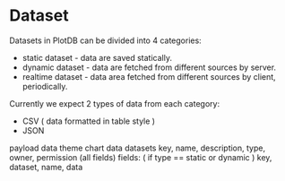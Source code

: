 Dataset
============

Datasets in PlotDB can be divided into 4 categories:

* static dataset - data are saved statically.
* dynamic dataset - data are fetched from different sources by server.
* realtime dataset - data area fetched from different sources by client, periodically.

Currently we expect 2 types of data from each category:
* CSV ( data formatted in table style )
* JSON

payload data
  theme
  chart
  data
    datasets
      key, name, description, type, owner, permission (all fields)
      fields: ( if type == static or dynamic )
        key, dataset, name, data
